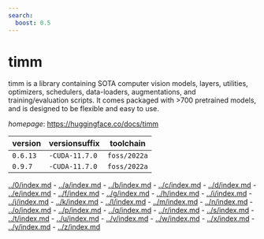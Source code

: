 ```yaml
---
search:
  boost: 0.5
---
```

# timm

timm is a library containing SOTA computer vision models, layers, utilities, optimizers, schedulers, data-loaders, augmentations, and training/evaluation scripts.  It comes packaged with >700 pretrained models, and is designed to be flexible and easy to use.

*homepage*: <https://huggingface.co/docs/timm>

version | versionsuffix | toolchain
--------|---------------|----------
``0.6.13`` | ``-CUDA-11.7.0`` | ``foss/2022a``
``0.9.7`` | ``-CUDA-11.7.0`` | ``foss/2022a``

[../0/index.md](0) - [../a/index.md](a) - [../b/index.md](b) - [../c/index.md](c) - [../d/index.md](d) - [../e/index.md](e) - [../f/index.md](f) - [../g/index.md](g) - [../h/index.md](h) - [../i/index.md](i) - [../j/index.md](j) - [../k/index.md](k) - [../l/index.md](l) - [../m/index.md](m) - [../n/index.md](n) - [../o/index.md](o) - [../p/index.md](p) - [../q/index.md](q) - [../r/index.md](r) - [../s/index.md](s) - [../t/index.md](t) - [../u/index.md](u) - [../v/index.md](v) - [../w/index.md](w) - [../x/index.md](x) - [../y/index.md](y) - [../z/index.md](z)

